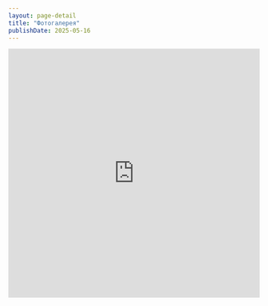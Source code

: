 ```yaml
---
layout: page-detail
title: "Фотогалерея"
publishDate: 2025-05-16
---
```


<iframe width="100%" height="500px" src="https://www.advayta.org/foto/" title="Photogallery" frameborder="0" allow="accelerometer; autoplay; clipboard-write; encrypted-media; gyroscope; picture-in-picture; web-share" referrerpolicy="strict-origin-when-cross-origin" allowfullscreen></iframe>